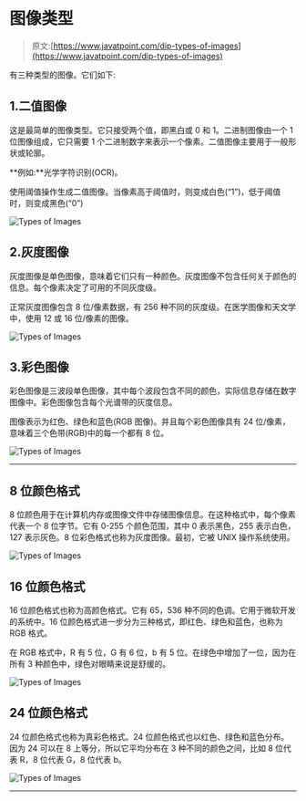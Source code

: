 # 图像类型

> 原文:[https://www.javatpoint.com/dip-types-of-images](https://www.javatpoint.com/dip-types-of-images)

有三种类型的图像。它们如下:

## 1.二值图像

这是最简单的图像类型。它只接受两个值，即黑白或 0 和 1。二进制图像由一个 1 位图像组成，它只需要 1 个二进制数字来表示一个像素。二值图像主要用于一般形状或轮廓。

**例如:**光学字符识别(OCR)。

使用阈值操作生成二值图像。当像素高于阈值时，则变成白色(“1”)，低于阈值时，则变成黑色(“0”)

![Types of Images](../Images/20784b8e7672537a4b1a8ed797b7e61f.png)

## 2.灰度图像

灰度图像是单色图像，意味着它们只有一种颜色。灰度图像不包含任何关于颜色的信息。每个像素决定了可用的不同灰度级。

正常灰度图像包含 8 位/像素数据，有 256 种不同的灰度级。在医学图像和天文学中，使用 12 或 16 位/像素的图像。

![Types of Images](../Images/ab7c175c51d471d566838218a5fd8f4d.png)

## 3.彩色图像

彩色图像是三波段单色图像，其中每个波段包含不同的颜色，实际信息存储在数字图像中。彩色图像包含每个光谱带的灰度信息。

图像表示为红色、绿色和蓝色(RGB 图像)。并且每个彩色图像具有 24 位/像素，意味着三个色带(RGB)中的每一个都有 8 位。

![Types of Images](../Images/da2f6862eaa20904930dbc0323d14626.png)

* * *

## 8 位颜色格式

8 位颜色用于在计算机内存或图像文件中存储图像信息。在这种格式中，每个像素代表一个 8 位字节。它有 0-255 个颜色范围，其中 0 表示黑色，255 表示白色，127 表示灰色。8 位彩色格式也称为灰度图像。最初，它被 UNIX 操作系统使用。

![Types of Images](../Images/6ea80d5f1c77c8bff9d9d74dac2bb18e.png)

## 16 位颜色格式

16 位颜色格式也称为高颜色格式。它有 65，536 种不同的色调。它用于微软开发的系统中。16 位颜色格式进一步分为三种格式，即红色、绿色和蓝色，也称为 RGB 格式。

在 RGB 格式中，R 有 5 位，G 有 6 位，b 有 5 位。在绿色中增加了一位，因为在所有 3 种颜色中，绿色对眼睛来说是舒缓的。

![Types of Images](../Images/dd4709312fb4f982da5b9646f2e039b1.png)

## 24 位颜色格式

24 位颜色格式也称为真彩色格式。24 位颜色格式也以红色、绿色和蓝色分布。因为 24 可以在 8 上等分，所以它平均分布在 3 种不同的颜色之间，比如 8 位代表 R，8 位代表 G，8 位代表 b。

![Types of Images](../Images/4c994df3050ddba5ef550c7a967d6c1d.png)

* * *